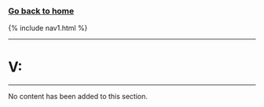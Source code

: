 ### **[Go back to home](https://ironrico.github.io/TestGlossary/)**

{% include nav1.html %}
___


# **V:** 
___


No content has been added to this section.
